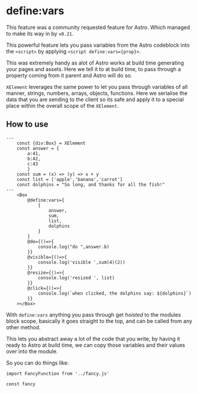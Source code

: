 # define:vars

This feature was a community requested feature for Astro. Which managed to make its way in by `v0.21`.

This powerful feature lets you pass variables from the Astro codeblock into the `<script>` by applying `<script define:vars={prop}>`.

This was extremely handy as alot of Astro works at build time generating your pages and assets. Here we tell it to at build time, to pass through a property coming from it parent and Astro will do so.

`XElement` leverages the same power to let you pass through variables of all manner, strings, numbers, arrays, objects, functions. Here we serialise the data that you are sending to the client so its safe and apply it to a special place within the overall scope of the `XElement`.

## How to use

```astro
---
    const {div:Box} = XElement
    const answer = {
        a:41,
        b:42,
        c:43
        }
    const sum = (x) => (y) => x + y
    const list = ['apple','banana','carrot']
    const dolphins = "So long, and thanks for all the fish!"
---
    <Box
        @define:vars={
            {
                answer,
                sum,
                list,
                dolphins
            }
        }
        @do={()=>{
            console.log("do ",answer.b)
        }}
        @visible={()=>{
            console.log('visible ',sum(4)(2))
        }}
        @resize={()=>{
            console.log('resized ', list)
        }}
        @click={()=>{
            console.log(`when clicked, the dolphins say: ${dolphins}`)
        }}
    ></Box>
```

With `define:vars` anything you pass through get *hoisted* to the modules block scope, basically it goes straight to the top, and can be called from any other method.

This lets you abstract away a lot of the code that you write, by having it ready to Astro at build time, we can copy those variables and their values over into the module.

So you can do things like:

```
import FancyFunction from '../fancy.js'

const fancy